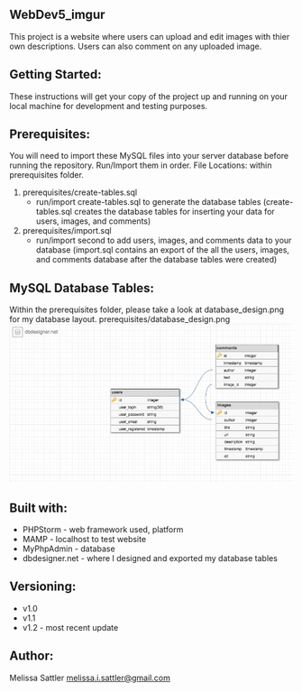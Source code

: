 <h2>WebDev5_imgur</h2>

This project is a website where users can upload and edit images with thier own descriptions. Users can also comment on any uploaded image.

<h2>Getting Started:</h2>

These instructions will get your copy of the project up and running on your local machine for development and testing purposes.

<h2>Prerequisites:</h2>

You will need to import these MySQL files into your server database before running the repository.
Run/Import them in order. File Locations: within prerequisites folder.

1. prerequisites/create-tables.sql 
    - run/import create-tables.sql to generate the database tables
    (create-tables.sql creates the database tables for inserting your data for users, images, and comments)
2. prerequisites/import.sql 
    - run/import second to add users, images, and comments data to your database
    (import.sql contains an export of the all the users, images, and comments database after the database tables were created)

<h2>MySQL Database Tables: </h2>

Within the prerequisites folder, please take a look at database_design.png for my database layout.
prerequisites/database_design.png
![alt text](prerequisites/database_design.png)


<h2>Built with:</h2>

- PHPStorm - web framework used, platform
- MAMP - localhost to test website
- MyPhpAdmin - database
- dbdesigner.net - where I designed and exported my database tables

<h2>Versioning:</h2>

- v1.0
- v1.1
- v1.2 - most recent update

<h2>Author:</h2>

Melissa Sattler <melissa.i.sattler@gmail.com>